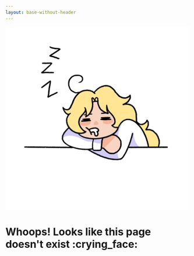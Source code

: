 ```yaml
---
layout: base-without-header
---
```


![A digital drawing of me, a blonde woman in a white sweater asleep with z's above my head and drool coming out of my mouth.](./public/assets/img/sleepy.png)

# Whoops! Looks like this page doesn't exist :crying_face:

